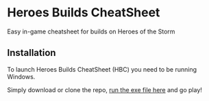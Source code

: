 # Heroes Builds CheatSheet
Easy in-game cheatsheet for builds on Heroes of the Storm


## Installation

To launch Heroes Builds CheatSheet (HBC) you need to be running Windows.

Simply download or clone the repo, [run the exe file here](build/exe.win32-3.6) and go play!
